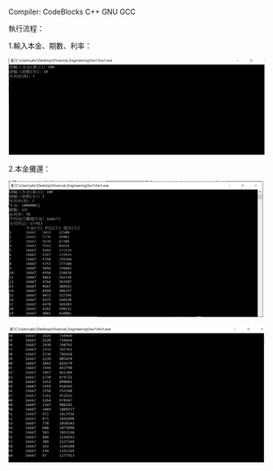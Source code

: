 Compiler: CodeBlocks C++ GNU GCC

執行流程：

  1.輸入本金、期數、利率：
  
  ![image](https://github.com/liwei861020/Financial_Engineering/blob/master/hw1/input.png)
  
  2.本金攤還：
  
  ![image](https://github.com/liwei861020/Financial_Engineering/blob/master/hw1/output1.png)
  
  ![image](https://github.com/liwei861020/Financial_Engineering/blob/master/hw1/output2.png)
